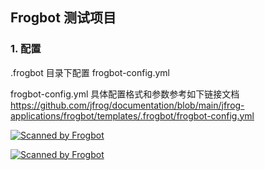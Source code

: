 ## Frogbot 测试项目
### 1. 配置
.frogbot 目录下配置 frogbot-config.yml

frogbot-config.yml 具体配置格式和参数参考如下链接文档  
https://github.com/jfrog/documentation/blob/main/jfrog-applications/frogbot/templates/.frogbot/frogbot-config.yml

[![Scanned by Frogbot](https://raw.github.com/jfrog/frogbot/master/images/frogbot-badge.svg)](https://docs.jfrog-applications.jfrog.io/jfrog-applications/frogbot)

[![Scanned by Frogbot](https://raw.github.com/jfrog/frogbot/master/images/frogbot-badge.svg)](https://docs.jfrog-applications.jfrog.io/jfrog-applications/frogbot)




